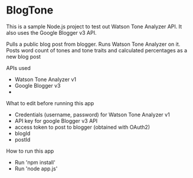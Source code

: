 # BlogTone
This is a sample Node.js project to test out Watson Tone Analyzer API. It also uses the Google Blogger v3 API.

Pulls a public blog post from blogger. Runs Watson Tone Analyzer on it. Posts word count of tones and tone traits and calculated percentages as a new blog post

APIs used
* Watson Tone Analyzer v1
* Google Blogger v3
*
What to edit before running this app
* Credentials (username, password) for Watson Tone Analyzer v1
* API key for google Blogger v3 API
* access token to post to blogger (obtained with OAuth2)
* blogId
* postId

How to run this app
* Run 'npm install'
* Run 'node app.js'

